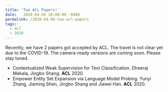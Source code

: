 ```yaml
---
title: 'Two ACL Papers!'
date:   2020-04-04 10:00:00 -0400
permalink: /2020-04-04-two-acl-papers
tags:
  - acl
  - 2020
---
```


Recently, we have 2 papers got accepted by ACL. The travel is not clear yet due to the COVID-19. The camera-ready versions are coming soon. Please stay tuned.

- Contextualized Weak Supervision for Text Classification. Dheeraj Mekala, Jingbo Shang. **ACL** 2020.
- Empower Entity Set Expansion via Language Model Probing. Yunyi Zhang, Jiaming Shen, Jingbo Shang and Jiawei Han. **ACL** 2020.